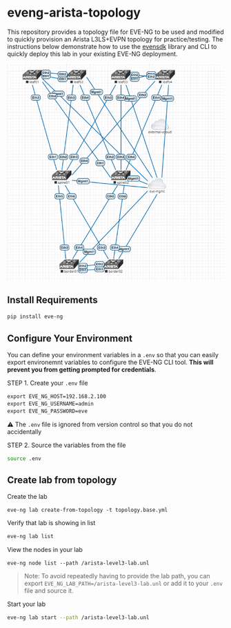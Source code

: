 # eveng-arista-topology
This repository provides a topology file for EVE-NG to be used and modified to quickly provision an Arista L3LS+EVPN topology for practice/testing. The instructions below demonstrate how to use the [evensdk](https://github.com/ttafsir/evengsdk) library and CLI to quickly deploy this lab in your existing EVE-NG deployment.

![image-20220114164837189](./topology-base.png)


## Install Requirements

```sh
pip install eve-ng
```

## Configure Your Environment

You can define your environment variables in a `.env` so that you can easily export environemnt variables to configure the EVE-NG CLI tool. **This will prevent you from getting prompted for credentials**.

STEP 1. Create your `.env` file

```txt
export EVE_NG_HOST=192.168.2.100
export EVE_NG_USERNAME=admin
export EVE_NG_PASSWORD=eve
```

:warning: The `.env` file is ignored from version control so that you do not accidentally

STEP 2. Source the variables from the file

```sh
source .env
```

## Create lab from topology

Create the lab

```
eve-ng lab create-from-topology -t topology.base.yml
```

Verify that lab is showing in list

```sh
eve-ng lab list
```

View the nodes in your lab

```
eve-ng node list --path /arista-level3-lab.unl
```

> Note: To avoid repeatedly having to provide the lab path, you can export `EVE_NG_LAB_PATH=/arista-level3-lab.unl` or add it to your `.env` file and source it.

Start your lab

```sh
eve-ng lab start --path /arista-level3-lab.unl
```
